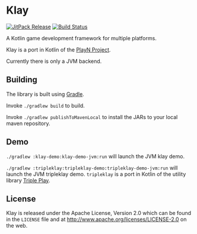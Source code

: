 Klay
===

[![JitPack Release](https://jitpack.io/v/cdietze/klay.svg)](https://jitpack.io/#cdietze/klay)
[![Build Status](https://travis-ci.org/cdietze/klay.svg?branch=master)](https://travis-ci.org/cdietze/klay)

A Kotlin game development framework for multiple platforms.

Klay is a port in Kotlin of the [PlayN Project](https://github.com/playn/playn).

Currently there is only a JVM backend.

Building
---

The library is built using [Gradle](https://gradle.org/).

Invoke `./gradlew build` to build.

Invoke `./gradlew publishToMavenLocal` to install the JARs to your local maven repository.

Demo
---

`./gradlew :klay-demo:klay-demo-jvm:run` will launch the JVM klay demo.

`./gradlew :tripleklay:tripleklay-demo:tripleklay-demo-jvm:run` will launch the JVM tripleklay demo.
`tripleklay` is a port in Kotlin of the utility library [Triple Play](https://github.com/threerings/tripleplay).

License
---
Klay is released under the Apache License, Version 2.0 which can be found
in the `LICENSE` file and at http://www.apache.org/licenses/LICENSE-2.0 on the
web.
